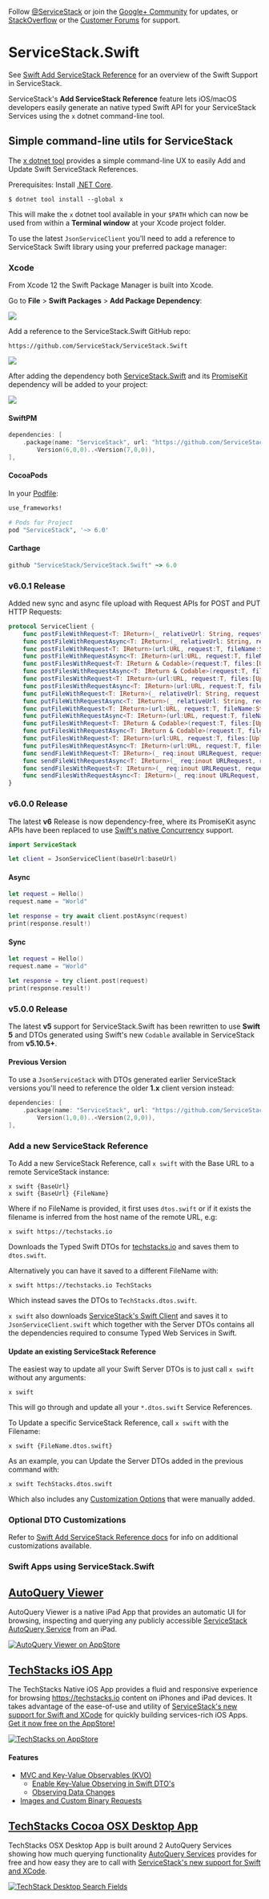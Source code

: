 Follow [@ServiceStack](https://twitter.com/servicestack) or join the [Google+ Community](https://plus.google.com/communities/112445368900682590445)
for updates, or [StackOverflow](http://stackoverflow.com/questions/ask) or the [Customer Forums](https://forums.servicestack.net/) for support.

# ServiceStack.Swift

See [Swift Add ServiceStack Reference](http://docs.servicestack.net/swift-add-servicestack-reference) for an overview of the Swift Support in ServiceStack.

ServiceStack's **Add ServiceStack Reference** feature lets iOS/macOS developers easily generate an native 
typed Swift API for your ServiceStack Services using the `x` dotnet command-line tool.

## Simple command-line utils for ServiceStack

The [x dotnet tool](https://docs.servicestack.net/dotnet-tool) provides a simple command-line UX to easily Add and Update Swift ServiceStack References.

Prerequisites: Install [.NET Core](https://dotnet.microsoft.com/download).

    $ dotnet tool install --global x 

This will make the `x` dotnet tool available in your `$PATH` which can now be used from within a **Terminal window** at your Xcode project folder.

To use the latest `JsonServiceClient` you'll need to add a reference to ServiceStack Swift library using your preferred package manager:

### Xcode

From Xcode 12 the Swift Package Manager is built into Xcode.

Go to **File** > **Swift Packages** > **Add Package Dependency**:

![](https://raw.githubusercontent.com/ServiceStack/docs/master/docs/images/dev/xcode-swift-add-package.png)

Add a reference to the ServiceStack.Swift GitHub repo:

    https://github.com/ServiceStack/ServiceStack.Swift

![](https://raw.githubusercontent.com/ServiceStack/docs/master/docs/images/dev/xcode-add-servicestack-swift.png)

After adding the dependency both [ServiceStack.Swift](https://github.com/ServiceStack/ServiceStack.Swift) and its 
[PromiseKit](https://github.com/mxcl/PromiseKit) dependency will be added to your project:

![](https://raw.githubusercontent.com/ServiceStack/docs/master/docs/images/dev/xcode-servicestack-swift-added.png)

#### SwiftPM

```swift
dependencies: [
    .package(name: "ServiceStack", url: "https://github.com/ServiceStack/ServiceStack.Swift.git", 
        Version(6,0,0)..<Version(7,0,0)),
],
```

#### CocoaPods

In your [Podfile](https://guides.cocoapods.org/syntax/podfile.html):

```ruby
use_frameworks!

# Pods for Project
pod "ServiceStack", '~> 6.0'
```

#### Carthage

```ruby
github "ServiceStack/ServiceStack.Swift" ~> 6.0
```

### v6.0.1 Release

Added new sync and async file upload with Request APIs for POST and PUT HTTP Requests:

```swift
protocol ServiceClient {
    func postFileWithRequest<T: IReturn>(_ relativeUrl: String, request:T, fileName:String, data:Data, mimeType:String?, fieldName:String?) throws -> T.Return
    func postFileWithRequestAsync<T: IReturn>(_ relativeUrl: String, request:T, fileName:String, data:Data, mimeType:String?, fieldName:String?) async throws -> T.Return
    func postFileWithRequest<T: IReturn>(url:URL, request:T, fileName:String, data:Data, mimeType:String?, fieldName:String?) throws -> T.Return
    func postFileWithRequestAsync<T: IReturn>(url:URL, request:T, fileName:String, data:Data, mimeType:String?, fieldName:String?) async throws -> T.Return
    func postFilesWithRequest<T: IReturn & Codable>(request:T, files:[UploadFile]) throws -> T.Return
    func postFilesWithRequestAsync<T: IReturn & Codable>(request:T, files:[UploadFile]) async throws -> T.Return
    func postFilesWithRequest<T: IReturn>(url:URL, request:T, files:[UploadFile]) throws -> T.Return
    func postFilesWithRequestAsync<T: IReturn>(url:URL, request:T, files:[UploadFile]) async throws -> T.Return
    func putFileWithRequest<T: IReturn>(_ relativeUrl: String, request:T, fileName:String, data:Data, mimeType:String?, fieldName:String?) throws -> T.Return
    func putFileWithRequestAsync<T: IReturn>(_ relativeUrl: String, request:T, fileName:String, data:Data, mimeType:String?, fieldName:String?) async throws -> T.Return
    func putFileWithRequest<T: IReturn>(url:URL, request:T, fileName:String, data:Data, mimeType:String?, fieldName:String?) throws -> T.Return
    func putFileWithRequestAsync<T: IReturn>(url:URL, request:T, fileName:String, data:Data, mimeType:String?, fieldName:String?) async throws -> T.Return
    func putFilesWithRequest<T: IReturn & Codable>(request:T, files:[UploadFile]) throws -> T.Return
    func putFilesWithRequestAsync<T: IReturn & Codable>(request:T, files:[UploadFile]) async throws -> T.Return
    func putFilesWithRequest<T: IReturn>(url:URL, request:T, files:[UploadFile]) throws -> T.Return
    func putFilesWithRequestAsync<T: IReturn>(url:URL, request:T, files:[UploadFile]) async throws -> T.Return
    func sendFileWithRequest<T: IReturn>(_ req:inout URLRequest, request:T, fileName:String, data:Data, mimeType:String?, fieldName:String?) throws -> T.Return
    func sendFileWithRequestAsync<T: IReturn>(_ req:inout URLRequest, request:T, fileName:String, data:Data, mimeType:String?, fieldName:String?) async throws -> T.Return
    func sendFilesWithRequest<T: IReturn>(_ req:inout URLRequest, request:T, files:[UploadFile]) throws -> T.Return
    func sendFilesWithRequestAsync<T: IReturn>(_ req:inout URLRequest, request:T, files:[UploadFile]) async throws -> T.Return
}
```

### v6.0.0 Release

The latest **v6** Release is now dependency-free, where its PromiseKit async APIs have been replaced to use 
[Swift's native Concurrency](https://docs.swift.org/swift-book/documentation/the-swift-programming-language/concurrency/) support.

```swift
import ServiceStack

let client = JsonServiceClient(baseUrl:baseUrl)
```

#### Async

```swift
let request = Hello()
request.name = "World"

let response = try await client.postAsync(request)
print(response.result!)
```

#### Sync

```swift
let request = Hello()
request.name = "World"

let response = try client.post(request)
print(response.result!)
```

### v5.0.0 Release

The latest **v5** support for ServiceStack.Swift has been rewritten to use **Swift 5** and DTOs generated using Swift's new `Codable` 
available in ServiceStack from **v5.10.5+**.

#### Previous Version

To use a `JsonServiceStack` with DTOs generated earlier ServiceStack versions you'll need to reference the older **1.x** client version instead:

```swift
dependencies: [
    .package(name: "ServiceStack", url: "https://github.com/ServiceStack/ServiceStack.Swift.git", 
        Version(1,0,0)..<Version(2,0,0)),
],
```

### Add a new ServiceStack Reference

To Add a new ServiceStack Reference, call `x swift` with the Base URL to a remote ServiceStack instance:

    x swift {BaseUrl}
    x swift {BaseUrl} {FileName}

Where if no FileName is provided, it first uses `dtos.swift` or if it exists the filename is inferred from the host name of the remote URL, e.g:

    x swift https://techstacks.io

Downloads the Typed Swift DTOs for [techstacks.io](https://techstacks.io) and saves them to `dtos.swift`. 

Alternatively you can have it saved to a different FileName with:

    x swift https://techstacks.io TechStacks

Which instead saves the DTOs to `TechStacks.dtos.swift`.

`x swift` also downloads [ServiceStack's Swift Client](https://github.com/ServiceStack/ServiceStack.Swift) 
and saves it to `JsonServiceClient.swift` which together with the Server DTOs contains all the dependencies 
required to consume Typed Web Services in Swift.

#### Update an existing ServiceStack Reference

The easiest way to update all your Swift Server DTOs is to just call `x swift` without any arguments:

    x swift

This will go through and update all your `*.dtos.swift` Service References.

To Update a specific ServiceStack Reference, call `x swift` with the Filename:

    x swift {FileName.dtos.swift}

As an example, you can Update the Server DTOs added in the previous command with:

    x swift TechStacks.dtos.swift

Which also includes any 
[Customization Options](https://docs.servicestack.net/swift-add-servicestack-reference#swift-configuration) 
that were manually added.

### Optional DTO Customizations

Refer to [Swift Add ServiceStack Reference docs](http://docs.servicestack.net/swift-add-servicestack-reference) for info on additional customizations available.

### Swift Apps using ServiceStack.Swift

## [AutoQuery Viewer](https://github.com/ServiceStackApps/AutoQueryViewer)

AutoQuery Viewer is a native iPad App that provides an automatic UI for browsing, inspecting and querying any publicly accessible [ServiceStack AutoQuery Service](https://github.com/ServiceStack/ServiceStack/wiki/Auto-Query) from an iPad. 

[![AutoQuery Viewer on AppStore](https://raw.githubusercontent.com/ServiceStack/Assets/master/img/wikis/autoquery/autoqueryviewer-appstore.png)](https://itunes.apple.com/us/app/autoquery-viewer/id968625288?ls=1&mt=8)

## [TechStacks iOS App](https://github.com/ServiceStackApps/TechStacksApp)

The TechStacks Native iOS App provides a fluid and responsive experience for browsing https://techstacks.io content on iPhones and iPad devices. It takes advantage of the ease-of-use and utility of [ServiceStack's new support for Swift and XCode](http://docs.servicestack.net/swift-add-servicestack-reference) for quickly building services-rich iOS Apps. [Get it now free on the AppStore!](https://itunes.apple.com/us/app/techstacks/id965680615?ls=1&mt=8)

[![TechStacks on AppStore](https://raw.githubusercontent.com/ServiceStack/Assets/master/img/release-notes/techstacks-appstore.png)](https://itunes.apple.com/us/app/techstacks/id965680615?ls=1&mt=8)

#### Features 

 - [MVC and Key-Value Observables (KVO)](https://github.com/ServiceStackApps/TechStacksApp#mvc-and-key-value-observables-kvo)
   - [Enable Key-Value Observing in Swift DTO's](https://github.com/ServiceStackApps/TechStacksApp#enable-key-value-observing-in-swift-dtos)
   - [Observing Data Changes](https://github.com/ServiceStackApps/TechStacksApp#observing-data-changes)
 - [Images and Custom Binary Requests](https://github.com/ServiceStackApps/TechStacksApp#images-and-custom-binary-requests) 

## [TechStacks Cocoa OSX Desktop App](https://github.com/ServiceStackApps/TechStacksDesktopApp)

TechStacks OSX Desktop App is built around 2 AutoQuery Services showing how much querying functionality [AutoQuery Services](https://github.com/ServiceStack/ServiceStack/wiki/Auto-Query) provides for free and how easy they are to call with [ServiceStack's new support for Swift and XCode](https://github.com/ServiceStack/ServiceStack/wiki/Swift-Add-ServiceStack-Reference).

[![TechStack Desktop Search Fields](https://raw.githubusercontent.com/ServiceStack/Assets/master/img/release-notes/techstacks-desktop-field.png)](https://github.com/ServiceStackApps/TechStacksDesktopApp)
